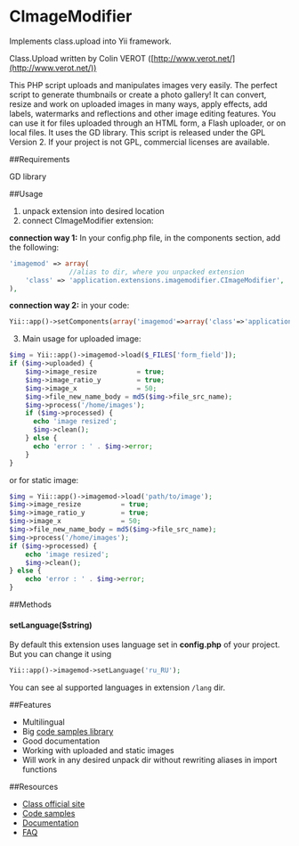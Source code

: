 CImageModifier
==============

Implements class.upload into Yii framework.

Class.Upload written by Colin VEROT ([http://www.verot.net/](http://www.verot.net/))

This PHP script uploads and manipulates images very easily. The perfect script to generate thumbnails or create a photo gallery! It can convert, resize and work on uploaded images in many ways, apply effects, add labels, watermarks and reflections and other image editing features. You can use it for files uploaded through an HTML form, a Flash uploader, or on local files. It uses the GD library. This script is released under the GPL Version 2. If your project is not GPL, commercial licenses are available.

##Requirements

GD library

##Usage
1. unpack extension into desired location 
2. connect CImageModifier extension:

**connection way 1:**
In your config.php file, in the components section, add the following:
~~~php
'imagemod' => array(
               //alias to dir, where you unpacked extension
    'class' => 'application.extensions.imagemodifier.CImageModifier',
),
~~~
**connection way 2:**
in your code:
~~~php
Yii::app()->setComponents(array('imagemod'=>array('class'=>'application.extensions.imagemodifier.CImageModifier')));
~~~

3. Main usage 
for uploaded image:
~~~php
$img = Yii::app()->imagemod->load($_FILES['form_field']);
if ($img->uploaded) {
    $img->image_resize          = true;
    $img->image_ratio_y         = true;
    $img->image_x               = 50;
    $img->file_new_name_body = md5($img->file_src_name);
    $img->process('/home/images');
    if ($img->processed) {
      echo 'image resized';
      $img->clean();
    } else {
      echo 'error : ' . $img->error;
    }
}
~~~
or for static image:
~~~php
$img = Yii::app()->imagemod->load('path/to/image');
$img->image_resize          = true;
$img->image_ratio_y         = true;
$img->image_x               = 50;
$img->file_new_name_body = md5($img->file_src_name);
$img->process('/home/images');
if ($img->processed) {
    echo 'image resized';
    $img->clean();
} else {
    echo 'error : ' . $img->error;
}
~~~

##Methods
#### setLanguage($string)
By default this extension uses language set in **config.php** of your project. But you can change it using
~~~php
Yii::app()->imagemod->setLanguage('ru_RU');
~~~
You can see al supported languages in extension `/lang` dir.

##Features
 * Multilingual
 * Big [code samples library](http://www.verot.net/php_class_upload_samples.htm)
 * Good documentation
 * Working with uploaded and static images
 * Will work in any desired unpack dir without rewriting aliases in import functions

##Resources

 * [Class official site](http://www.verot.net/php_class_upload.htm)
 * [Code samples](http://www.verot.net/php_class_upload_samples.htm)
 * [Documentation](http://www.verot.net/res/sources/class.upload.html)
 * [FAQ](http://www.verot.net/php_class_upload_faq.htm)
